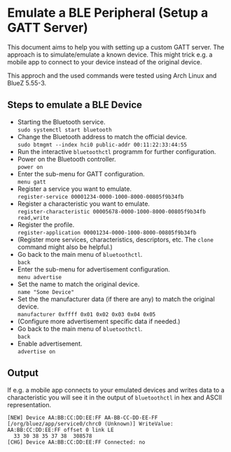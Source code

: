 Emulate a BLE Peripheral (Setup a GATT Server)
==============================================

This document aims to help you with setting up a custom GATT server. The approach is to simulate/emulate
a known device. This might trick e.g. a mobile app to connect to your device instead of the original device.

This approch and the used commands were tested using Arch Linux and BlueZ 5.55-3.



Steps to emulate a BLE Device
-----------------------------

* Starting the Bluetooth service.  
  `sudo systemctl start bluetooth`
* Change the Bluetooth address to match the official device.  
  `sudo btmgmt --index hci0 public-addr 00:11:22:33:44:55`
* Run the interactive `bluetoothctl` programm for further configuration.  
* Power on the Bluetooth controller.  
  `power on`
* Enter the sub-menu for GATT configuration.  
  `menu gatt`
* Register a service you want to emulate.  
  `register-service 00001234-0000-1000-8000-00805f9b34fb`
* Register a characteristic you want to emulate.  
  `register-characteristic 00005678-0000-1000-8000-00805f9b34fb read,write`
* Register the profile.  
  `register-application 00001234-0000-1000-8000-00805f9b34fb`
* (Register more services, characteristics, descriptors, etc. The `clone` command might also be helpful.)
* Go back to the main menu of `bluetoothctl`.  
  `back`
* Enter the sub-menu for advertisement configuration.  
  `menu advertise`
* Set the name to match the original device.  
  `name "Some Device"`
* Set the the manufacturer data (if there are any) to match the original device.  
  `manufacturer 0xffff 0x01 0x02 0x03 0x04 0x05`
* (Configure more advertisement specific data if needed.)
* Go back to the main menu of `bluetoothctl`.  
  `back`
* Enable advertisement.  
  `advertise on`



Output
------

If e.g. a mobile app connects to your emulated devices and writes data to a characteristic you will see it in the
output of `bluetoothctl` in hex and ASCII representation.

```
[NEW] Device AA:BB:CC:DD:EE:FF AA-BB-CC-DD-EE-FF
[/org/bluez/app/service0/chrc0 (Unknown)] WriteValue: AA:BB:CC:DD:EE:FF offset 0 link LE
  33 30 38 35 37 38  308578
[CHG] Device AA:BB:CC:DD:EE:FF Connected: no
```

